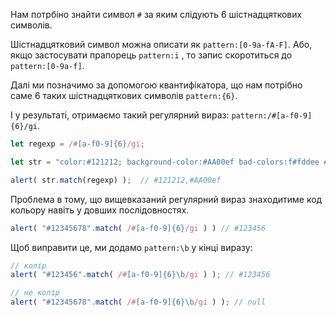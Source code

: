Нам потрбіно знайти символ `#` за яким слідують 6 шістнадцяткових символів.

Шістнадцятковий символ можна описати як `pattern:[0-9a-fA-F]`. Або, якщо застосувати прапорець `pattern:i` , то запис скоротиться до `pattern:[0-9a-f]`.

Далі ми позначимо за допомогою квантифікатора, що нам потрібно саме 6 таких шістнадцяткових символів `pattern:{6}`.

І у результаті, отримаємо такий регулярний вираз: `pattern:/#[a-f0-9]{6}/gi`.

```js run
let regexp = /#[a-f0-9]{6}/gi;

let str = "color:#121212; background-color:#AA00ef bad-colors:f#fddee #fd2"

alert( str.match(regexp) );  // #121212,#AA00ef
```

Проблема в тому, що вищевказаний регулярний вираз знаходитиме код кольору навіть у довших послідовностях.

```js run
alert( "#12345678".match( /#[a-f0-9]{6}/gi ) ) // #123456
```

Щоб виправити це, ми додамо `pattern:\b` у кінці виразу:

```js run
// колір
alert( "#123456".match( /#[a-f0-9]{6}\b/gi ) ); // #123456

// не колір
alert( "#12345678".match( /#[a-f0-9]{6}\b/gi ) ); // null
```

